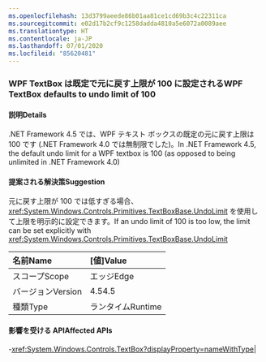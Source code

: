 ```yaml
---
ms.openlocfilehash: 13d3799aeede86b01aa81ce1cd69b3c4c22311ca
ms.sourcegitcommit: e02d17b2cf9c1258dadda4810a5e6072a0089aee
ms.translationtype: HT
ms.contentlocale: ja-JP
ms.lasthandoff: 07/01/2020
ms.locfileid: "85620481"
---
```

### <a name="wpf-textbox-defaults-to-undo-limit-of-100"></a><span data-ttu-id="c9fed-101">WPF TextBox は既定で元に戻す上限が 100 に設定される</span><span class="sxs-lookup"><span data-stu-id="c9fed-101">WPF TextBox defaults to undo limit of 100</span></span>

#### <a name="details"></a><span data-ttu-id="c9fed-102">説明</span><span class="sxs-lookup"><span data-stu-id="c9fed-102">Details</span></span>

<span data-ttu-id="c9fed-103">.NET Framework 4.5 では、WPF テキスト ボックスの既定の元に戻す上限は 100 です (.NET Framework 4.0 では無制限でした)。</span><span class="sxs-lookup"><span data-stu-id="c9fed-103">In .NET Framework 4.5, the default undo limit for a WPF textbox is 100 (as opposed to being unlimited in .NET Framework 4.0)</span></span>

#### <a name="suggestion"></a><span data-ttu-id="c9fed-104">提案される解決策</span><span class="sxs-lookup"><span data-stu-id="c9fed-104">Suggestion</span></span>

<span data-ttu-id="c9fed-105">元に戻す上限が 100 では低すぎる場合、<xref:System.Windows.Controls.Primitives.TextBoxBase.UndoLimit> を使用して上限を明示的に設定できます。</span><span class="sxs-lookup"><span data-stu-id="c9fed-105">If an undo limit of 100 is too low, the limit can be set explicitly with <xref:System.Windows.Controls.Primitives.TextBoxBase.UndoLimit></span></span>

| <span data-ttu-id="c9fed-106">名前</span><span class="sxs-lookup"><span data-stu-id="c9fed-106">Name</span></span>    | <span data-ttu-id="c9fed-107">[値]</span><span class="sxs-lookup"><span data-stu-id="c9fed-107">Value</span></span>       |
|:--------|:------------|
| <span data-ttu-id="c9fed-108">スコープ</span><span class="sxs-lookup"><span data-stu-id="c9fed-108">Scope</span></span>   |<span data-ttu-id="c9fed-109">エッジ</span><span class="sxs-lookup"><span data-stu-id="c9fed-109">Edge</span></span>|
|<span data-ttu-id="c9fed-110">バージョン</span><span class="sxs-lookup"><span data-stu-id="c9fed-110">Version</span></span>|<span data-ttu-id="c9fed-111">4.5</span><span class="sxs-lookup"><span data-stu-id="c9fed-111">4.5</span></span>|
|<span data-ttu-id="c9fed-112">種類</span><span class="sxs-lookup"><span data-stu-id="c9fed-112">Type</span></span>|<span data-ttu-id="c9fed-113">ランタイム</span><span class="sxs-lookup"><span data-stu-id="c9fed-113">Runtime</span></span>

#### <a name="affected-apis"></a><span data-ttu-id="c9fed-114">影響を受ける API</span><span class="sxs-lookup"><span data-stu-id="c9fed-114">Affected APIs</span></span>

-<xref:System.Windows.Controls.TextBox?displayProperty=nameWithType></li></ul>|
